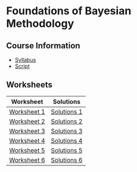 # Foundations of Bayesian Methodology

## Course Information

* [Syllabus](Info/syllabus_STA421_FBM_FS22.pdf)
* [Script](Script/script_fbm2022_chapters_1-8.pdf)

## Worksheets

| Worksheet                                    | Solutions                                                    |
| -------------------------------------------- | ------------------------------------------------------------ |
| [Worksheet 1](./01WorkSheet/01worksheet.pdf) | [Solutions 1](./01WorkSheet/01worksheet-Goliath/01worksheet-Goliath.pdf) |
| [Worksheet 2](./02WorkSheet/02worksheet.pdf) | [Solutions 2](./02WorkSheet/02worksheet-Goliath/02worksheet-Goliath.pdf) |
| [Worksheet 3](./03WorkSheet/03worksheet.pdf) | [Solutions 3](./03WorkSheet/03worksheet-Goliath/03worksheet-Goliath.pdf) |
| [Worksheet 4](./04WorkSheet/04worksheet.pdf) | [Solutions 4](./04WorkSheet/04worksheet-Goliath/04worksheet-Goliath.pdf) |
| [Worksheet 5](./05WorkSheet/05worksheet.pdf) | [Solutions 5](./05WorkSheet/05worksheet-Goliath/05worksheet-Goliath.pdf) |
| [Worksheet 6](./06WorkSheet/06worksheet.pdf) | [Solutions 6](./06WorkSheet/06worksheet-Goliath/06worksheet-Goliath.pdf) |
